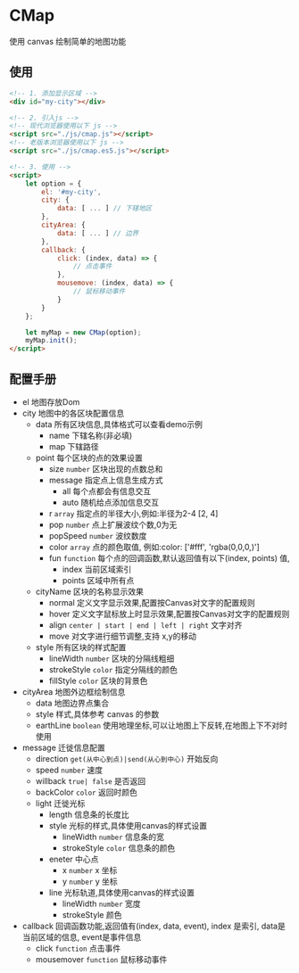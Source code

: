 # CMap

使用 canvas 绘制简单的地图功能



## 使用

```html
<!-- 1. 添加显示区域 -->
<div id="my-city"></div>

<!-- 2. 引入js -->
<!-- 现代浏览器使用以下 js -->
<script src="./js/cmap.js"></script>
<!-- 老版本浏览器使用以下 js -->
<script src="./js/cmap.es5.js"></script>

<!-- 3. 使用 -->
<script>
    let option = {
        el: '#my-city',
        city: {
            data: [ ... ] // 下辖地区
        },
        cityArea: {
            data: [ ... ] // 边界
        },
        callback: {
            click: (index, data) => {
                // 点击事件
            },
            mousemove: (index, data) => {
                // 鼠标移动事件
            }
        }
    };

    let myMap = new CMap(option);
    myMap.init();
</script>
```



## 配置手册

- el 地图存放Dom
- city 地图中的各区块配置信息 
    - data 所有区块信息,具体格式可以查看demo示例
        - name 下辖名称(非必填)
        - map  下辖路径
    - point 每个区块的点的效果设置     
        - size `number` 区块出现的点数总和
        - message 指定点上信息生成方式
            - all           每个点都会有信息交互
            - auto       随机给点添加信息交互
        - r  `array`  指定点的半径大小,例如:半径为2-4 [2, 4]
        - pop    `number`  点上扩展波纹个数,0为无
        - popSpeed `number` 波纹数度
        - color  `array`  点的颜色取值, 例如:color: ['#fff', 'rgba(0,0,0,)']
        - fun    `function`  每个点的回调函数,默认返回值有以下(index, points) 值, 
            - index   当前区域索引
            - points  区域中所有点
    - cityName      区块的名称显示效果            
        - normal    定义文字显示效果,配置按Canvas对文字的配置规则 
        - hover     定义文字鼠标放上时显示效果,配置按Canvas对文字的配置规则
        - align     `center | start | end | left | right`  文字对齐
        - move      对文字进行细节调整,支持 x,y的移动
    - style  所有区块的样式配置            
        - lineWidth   `number`      区块的分隔线粗细 
        - strokeStyle `color`       指定分隔线的颜色
        - fillStyle        `color`       区块的背景色
- cityArea      地图外边框绘制信息  
    - data      地图边界点集合            
    - style     样式,具体参考 canvas 的参数 
    - earthLine `boolean` 使用地理坐标,可以让地图上下反转,在地图上下不对时使用           
- message  迁徙信息配置      
    - direction `get(从中心到点)|send(从心到中心)`   开始反向
    - speed      `number`  速度                    
    - willback   `true| false`  是否返回
    - backColor `color` 返回时颜色 
    - light  迁徙光标
        - length  信息条的长度比
        - style 光标的样式,具体使用canvas的样式设置
            - lineWidth   `number` 信息条的宽
            - strokeStyle `color` 信息条的颜色
        - eneter 中心点
            - x `number` x 坐标
            - y `number` y 坐标
        - line  光标轨道,具体使用canvas的样式设置
            - lineWidth `number` 宽度
            - strokeStyle 颜色
- callback  回调函数功能,返回值有(index, data, event), index 是索引, data是当前区域的信息, event是事件信息      
    - click  `function` 点击事件
    - mousemover `function` 鼠标移动事件


